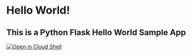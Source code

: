 # Hello World!

## This is a Python Flask Hello World Sample App

<a  href="https://console.cloud.google.com/cloudshell/open?git_repo=https://www.github.com/ryanmats/python-flask-hello&tutorial=readme.md">
    <img alt="Open in Cloud Shell" src="http://gstatic.com/cloudssh/images/open-btn.png">
</a>
